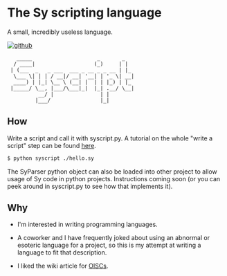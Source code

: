 # The Sy scripting language

A small, incredibly useless language.

[![github](https://img.shields.io/badge/Get%20it%20on-GitHub-orange)](https://github.com/SLaGrave/sy-script)

```
   _____                     _       _   
  / ____|                   (_)     | |  
 | (___  _   _ ___  ___ _ __ _ _ __ | |_ 
  \___ \| | | / __|/ __| '__| | '_ \| __|
  ____) | |_| \__ \ (__| |  | | |_) | |_ 
 |_____/ \__, |___/\___|_|  |_| .__/ \__|
          __/ |               | |        
         |___/                |_|        
```

## How

Write a script and call it with syscript.py. A tutorial on the whole "write a script" step can be found [here](write.md).

```sh
$ python syscript ./hello.sy
```

The SyParser python object can also be loaded into other project to allow usage of Sy code in python projects. Instructions coming soon (or you can peek around in syscript.py to see how that implements it).

## Why

- I'm interested in writing programming languages.

- A coworker and I have frequently joked about using an abnormal or esoteric language for a project, so this is my attempt at writing a language to fit that description.

- I liked the wiki article for [OISCs](https://en.wikipedia.org/wiki/One-instruction_set_computer).